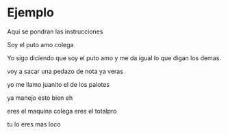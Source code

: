 # Ejemplo
Aqui se pondran las instrucciones

Soy el puto amo colega

Yo sigo diciendo que soy el puto amo y me da igual lo que digan los demas.

voy a sacar una pedazo de nota ya veras


yo me llamo juanito el de los palotes

ya manejo esto bien eh

eres el maquina colega
eres el totalpro

tu lo eres mas loco
